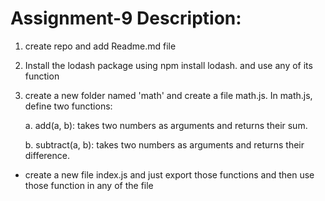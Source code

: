 # Assignment-9 Description:

1. create repo and add Readme.md file

2. Install the lodash package using npm install lodash. and use any of its function

3. create a new folder named 'math' and create a file math.js. In math.js, define two functions:

   a. add(a, b): takes two numbers as arguments and returns their sum.

   b. subtract(a, b): takes two numbers as arguments and returns their difference.

- create a new file index.js and just export those functions and then use those function in any of the file
